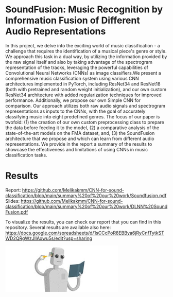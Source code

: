 # SoundFusion: Music Recognition by Information Fusion of Different Audio Representations


In this project, we delve into the exciting world of music classification - a challenge that requires the identification of a musical piece's genre or style. We approach this task in a dual way, by utilizing the information provided by the raw signal itself and also by taking advantage of the spectrogram representation of the tracks, leveraging the powerful capabilities of Convolutional Neural Networks (CNNs) as image classifiers.We present a comprehensive music classification system using various CNN architectures implemented in PyTorch, including ResNet34 and ResNet18 (both with pretrained and random weight initialization), and our own custom ResNet34 architecture with added regularization techniques for improved performance. Additionally, we propose our own Simple CNN for comparison. Our approach utilizes both raw audio signals and spectrogram representations as inputs to the CNNs, with the goal of accurately classifying music into eight predefined genres.
The focus of our paper is twofold: (1) the creation of our own custom preprocessing class to prepare the data before feeding it to the model, (2) a comparative analysis of the state-of-the-art models on the FMA dataset, and, (3) the SoundFusion architecture that we propose and which can learn from different audio representations. We provide in the report a summary of the results to showcase the effectiveness and limitations of using CNNs in music classification tasks.



# Results 

Report: https://github.com/Melikakmm/CNN-for-sound-classification/blob/main/summary%20of%20our%20work/Soundfusion.pdf <br>
Slides: https://github.com/Melikakmm/CNN-for-sound-classification/blob/main/summary%20of%20our%20work/DLNN%20SoundFusion.pdf

To visualize the results, you can check our report that you can find in this repository.
Several results are available also here:
https://docs.google.com/spreadsheets/d/1sCCcPoR8EBBya6jRyCnfTytkSTWD2QRgWzJlIAxwu5s/edit?usp=sharing

![Test Image 8](k.jpeg)




